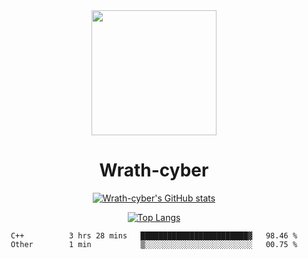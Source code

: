 <div align="center">
  <img src="https://avatars.githubusercontent.com/u/73003857?v=4" width="200px"/>
  <h1>Wrath-cyber</h1>

[![Wrath-cyber's GitHub stats](https://github-readme-stats.vercel.app/api?username=Wrath-cyber&show_icons=true&theme=synthwave)](https://github.com/anuraghazra/github-readme-stats)

[![Top Langs](https://github-readme-stats.vercel.app/api/top-langs/?username=Wrath-cyber&layout=compact&theme=synthwave)](https://github.com/Wrath-cyber/github-readme-stats)
 
<!--START_SECTION:waka-->

```text
C++          3 hrs 28 mins   ████████████████████████▓   98.46 %
Other        1 min           ▒░░░░░░░░░░░░░░░░░░░░░░░░   00.75 %
```

<!--END_SECTION:waka-->

